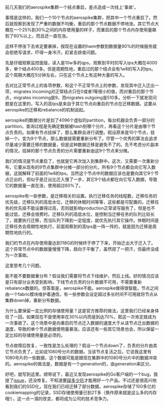 前几天我们的aerospike集群一个结点重启，差点造成一次线上'事故'。

事情是这样的，我们一个10个节点的aerospike集群，把其中一个节点重启了。然后就观察到发现了严重的数据不均衡，重启的那个节点数据不停地涨。其它节点大概在一个25%到30%之间的内存使用量的样子，而重启的那个节点内存使用量飙到了60%以上，而且还一直在涨。

这样不停涨下去肯定要暴掉，按现在设置的hwm参数到数据量90%的时候服务就会拒绝写请求，吓得一身冷汗。赶紧去排查问题。

先是仔细观察监控面版，读入是10w多的qps，观察到平时的写入tps大概在4000多，单个结点400多。但是周期性地，重启过的那个结点会有1w8的写入的tps。这个周期大概在5分钟左右，只在这个节点上有这种大量的写入。

去对比正常节点上的各项参数，和这个不正常节点上的参数，发现其中迁入迁出一项，migrates incoming对正常结点只在0或者1等很小的值，而对重启的那个节点，migrates incoming是9，而migrates outgoing是510多。分析一下就发现问题是在这里的，写入的高tps是来自于其它节点向重启的节点在迁移数据。这要从aerospike的迁移和rebalance的机制说起。

aerospike的数据分片是划了4096个虚拟的partition，每台机器会负责一部分的partition。查询过程是先确定数据被hash到哪个分片，再看这个分片是由哪个节点负责的。如果有节点挂掉了，那么集群会进行调整。假设原来是10个节点，挂掉一个。变为9个节点，那么数据就需要重新分布了。尽管一个优秀的算法会追求尽量减少需要迁移的数据量，但是这种数据迁移是避免不了的。先不考虑分片副本的情况，挂掉的那个节点负责的分片需要重新由这9个节点来分摊。

我们的情况是节点重启了，也就是它再次加入到集群中。这次，又需要一次重新分布，它要从现有的9节点集群中分摊一部分的分片。所有9个节点都会向它写入数据，这就解释了前面的1w8的tps。当然这个节点中的数据应该也是要向其它9个节点迁出的，但似乎是迁出比迁入慢了一步，其它9个结点都在向它写入数据，导致它的数据量一直在涨，使用超过60%了。

aerospike有一些参数，是迁移相关的设置。执行迁移任务的线程数，迁移任务的优先级，迁移队列的高低水位，迁移的休眠时间等等，这些都是可配置的。迁移任务的优先级不能设置得过高，否则就影响production正常读写服务了，但是也不能过低，迁移会很费时。迁移队列的高低水位，是控制当迁移任务的队列比较长了，就要执行迁移，而当队列下降到一定程度，就优先执行其它操作。休眠时间是迁移任务会周期性地执行，前面观察到的高tps是一阵一阵的，就是因为迁移是周期性地执行的。

我们的节点在内存使用量达到118G的时候终于停了下来，开始迁出大于迁入了。这个异常节点中的数据量慢慢下降，趋向于平衡了，虽然捏了一把汗，但最终没成为一次事故。

这里思考几个问题。

能不能不要数据重分布？假设我们需要将节点下线维护，然后上线。好的情况应该是只有部分业务受到影响，下线节点负责的分片数据不可用，不需要重新rebalance数据的。但答案是，aerospike不能。aerospike做得很智能，节点之间由一个fabric模块维护着通信，有一些参数会设定超过多长时间不可用就将节点从集群down掉，重新分布数据。

为什么要保留一定比例的存储使用量？这是官方推荐的做法，这里我们已经亲身体验了一回。如果现在不是使用率在30%以内而是到达70%，那这一次肯定就成为一次事故了。这个场景中是向重启的节点迁入数据的速度大于从该节点迁出数据的速度，导致的单个节点数据使用量暴涨。应该还有一些其它场景也会，所以保留一定比较的存储使用量是必须的。

节点故障后恢复，一致性是怎么处理的？假设一个节点down了，负责的分片由其它节点负责了，比如说1080号分片的数据。当该节点复活之后，它说我这里有1080号片的一些数据，这个数据可能是跟现在集群中的1080号分片中的数据冲突的。aerospike的做法是，数据是有一个generation的，由generation来区分。

好吧，就写到这里。顺带说下，最近又发现aerospike的Go客户端的一个bug，我提了[issue](https://github.com/aerospike/aerospike-client-go/issues/41)，还没修复。不知道要[踩多少坑](./aerospike-trap.md)才能用好一个产品。不过还是很高兴地看到我们的SSD化，现在我们已经迁移了部分数据，aerospike存储了100多亿的cookiemapping的记录，SSD存储使用量已到2T多（换作原来就是这么多的内存哦!），这一点一滴的改变，都将成为公司的技术竞争力。